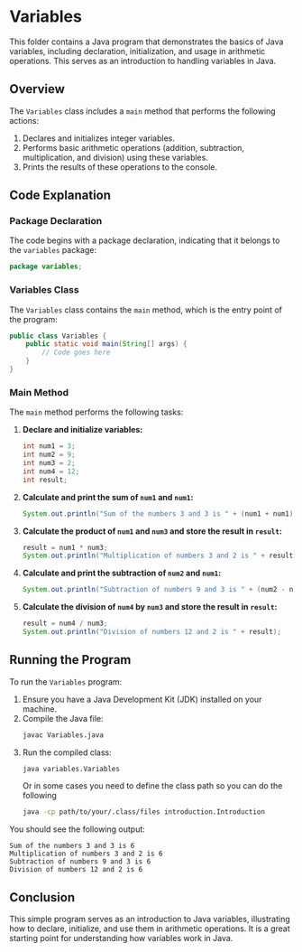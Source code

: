 # Variables

This folder contains a Java program that demonstrates the basics of Java variables, including declaration, initialization, and usage in arithmetic operations. This serves as an introduction to handling variables in Java.

## Overview

The `Variables` class includes a `main` method that performs the following actions:
1. Declares and initializes integer variables.
2. Performs basic arithmetic operations (addition, subtraction, multiplication, and division) using these variables.
3. Prints the results of these operations to the console.

## Code Explanation

### Package Declaration

The code begins with a package declaration, indicating that it belongs to the `variables` package:
```java
package variables;
```

### Variables Class

The `Variables` class contains the `main` method, which is the entry point of the program:
```java
public class Variables {
    public static void main(String[] args) {
        // Code goes here
    }
}
```

### Main Method

The `main` method performs the following tasks:

1. **Declare and initialize variables:**
   ```java
   int num1 = 3;
   int num2 = 9;
   int num3 = 2;
   int num4 = 12;
   int result;
   ```

2. **Calculate and print the sum of `num1` and `num1`:**
   ```java
   System.out.println("Sum of the numbers 3 and 3 is " + (num1 + num1));
   ```

3. **Calculate the product of `num1` and `num3` and store the result in `result`:**
   ```java
   result = num1 * num3;
   System.out.println("Multiplication of numbers 3 and 2 is " + result);
   ```

4. **Calculate and print the subtraction of `num2` and `num1`:**
   ```java
   System.out.println("Subtraction of numbers 9 and 3 is " + (num2 - num1));
   ```

5. **Calculate the division of `num4` by `num3` and store the result in `result`:**
   ```java
   result = num4 / num3;
   System.out.println("Division of numbers 12 and 2 is " + result);
   ```

## Running the Program

To run the `Variables` program:

1. Ensure you have a Java Development Kit (JDK) installed on your machine.
2. Compile the Java file:
   ```sh
   javac Variables.java
   ```
3. Run the compiled class:
   ```sh
   java variables.Variables
   ```
   Or in some cases you need to define the class path so you can do the following
   ```sh
   java -cp path/to/your/.class/files introduction.Introduction
   ```

You should see the following output:
```
Sum of the numbers 3 and 3 is 6
Multiplication of numbers 3 and 2 is 6
Subtraction of numbers 9 and 3 is 6
Division of numbers 12 and 2 is 6
```

## Conclusion

This simple program serves as an introduction to Java variables, illustrating how to declare, initialize, and use them in arithmetic operations. It is a great starting point for understanding how variables work in Java.